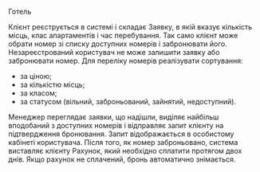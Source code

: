 Готель

Клієнт реєструється в системі і складає Заявку, в якій вказує кількість місць, клас апартаментів і час перебування. Так само клієнт може обрати номер зі списку доступних номерів і забронювати його.
Незареєстрований користувач не може залишити заявку або забронювати номер.
Для переліку номерів реалізувати сортування:
- за ціною;
- за кількістю місць;
- за класом;
- за статусом (вільний, заброньований, зайнятий, недоступний).

Менеджер переглядає заявки, що надішли, виділяє найбільш вподобаний з доступних номерів і відправляє запит клієнту на підтвердження бронювання. Запит відображається в особистому кабінеті користувача. Після того, як номер заброньовано, система виставляє клієнту Рахунок, який необхідно сплатити протягом двох днів. Якщо рахунок не сплачений, бронь автоматично знімається.
